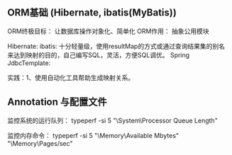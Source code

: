 ## ORM基础 (Hibernate, ibatis(MyBatis))
ORM终极目标：
    让数据库操作对象化、简单化
ORM作用：
    抽象公用模块

Hibernate:
ibatis:
    十分轻量级，使用resultMap的方式或通过查询结果集的别名来达到映射的目的，自己编写SQL，灵活，方便SQL调优。
Spring JdbcTemplate:

实践：1、使用自动化工具帮助生成映射关系。

## Annotation 与配置文件

监控系统的运行队列：
typeperf -si 5 "\System\Processor Queue Length"

监控内存命令：
typeperf -si 5 "\Memory\Available Mbytes" "\Memory\Pages/sec"
